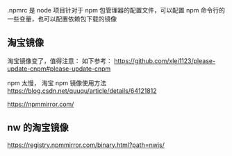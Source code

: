 .npmrc 是 node 项目针对于 npm 包管理器的配置文件，可以配置 npm 命令行的一些变量，也可以配置依赖包下载的镜像

## 淘宝镜像

淘宝镜像变了，值得注意：
如下参考：
https://github.com/xlei1123/please-update-cnpm#please-update-cnpm

npm 太慢， 淘宝 npm 镜像使用方法
https://blog.csdn.net/quuqu/article/details/64121812

https://npmmirror.com/

## nw 的淘宝镜像

https://registry.npmmirror.com/binary.html?path=nwjs/
